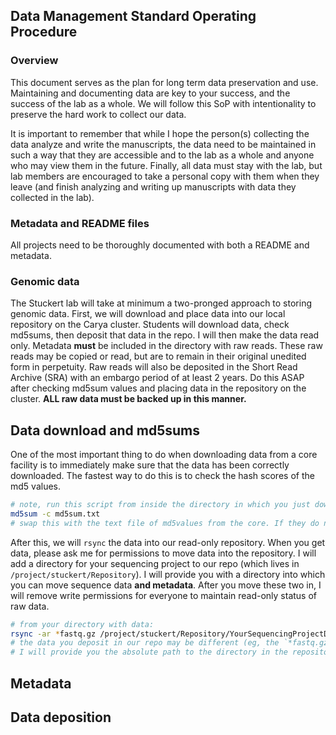 ## Data Management Standard Operating Procedure

### Overview
This document serves as the plan for long term data preservation and use. Maintaining and documenting data are key to your success, and the success of the lab as a whole. We will follow this SoP with intentionality to preserve the hard work to collect our data.

It is important to remember that while I hope the person(s) collecting the data analyze and write the manuscripts, the data need to be maintained in such a way that they are accessible and to the lab as a whole and anyone who may view them in the future. Finally, all data must stay with the lab, but lab members are encouraged to take a personal copy with them when they leave (and finish analyzing and writing up manuscripts with data they collected in the lab).

### Metadata and README files

All projects need to be thoroughly documented with both a README and metadata.

### Genomic data

The Stuckert lab will take at minimum a two-pronged approach to storing genomic data. First, we will download and place data into our local repository on the Carya cluster. Students will download data, check md5sums, then deposit that data in the repo. I will then make the data read only. Metadata **must** be included in the directory with raw reads. These raw reads may be copied or read, but are to remain in their original unedited form in perpetuity. Raw reads will also be deposited in the Short Read Archive (SRA) with an embargo period of at least 2 years. Do this ASAP after checking md5sum values and placing data in the repository on the cluster. **ALL raw data must be backed up in this manner.**

## Data download and md5sums

One of the most important thing to do when downloading data from a core facility is to immediately make sure that the data has been correctly downloaded. The fastest way to do this is to check the hash scores of the md5 values.

```bash
# note, run this script from inside the directory in which you just downloaded data. The expectation is that there are no other files in the directory, and all sequence read files end in *gz
md5sum -c md5sum.txt 
# swap this with the text file of md5values from the core. If they do not provide one, you should ask for it!
```

After this, we will `rsync` the data into our read-only repository. When you get data, please ask me for permissions to move data into the repository. I will add a directory for your sequencing project to our repo (which lives in `/project/stuckert/Repository`). I will provide you with a directory into which you can move sequence data **and metadata**. After you move these two in, I will remove write permissions for everyone to maintain read-only status of raw data. 

```bash
# from your directory with data:
rsync -ar *fastq.gz /project/stuckert/Repository/YourSequencingProjectDirectory
# the data you deposit in our repo may be different (eg, the `*fastq.gz`)
# I will provide you the absolute path to the directory in the repository, this is an example
```

## Metadata

## Data deposition
